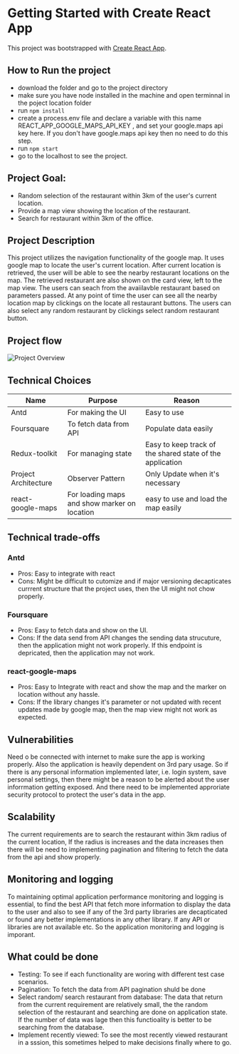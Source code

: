 # Getting Started with Create React App

This project was bootstrapped with [Create React App](https://github.com/facebook/create-react-app).

## How to Run the project

- download the folder and go to the project directory
- make sure you have node installed in the machine and open terminnal in the poject location folder
- run ``` npm install ```
- create a process.env file and declare a variable with this name REACT_APP_GOOGLE_MAPS_API_KEY , and set your google.maps api key here. If you don't have google.maps api key then no need to do this step.
- run ``` npm start ```
- go to the localhost to see the project.

## Project Goal:

- Random selection of the restaurant within 3km of the user's current location.
- Provide a map view showing the location of the restaurant.
- Search for restaurant within 3km of the office.

## Project Description

This project utilizes the navigation functionality of the google map. It uses google map to locate the user's current location. After current location is retrieved, the user will be able to see the nearby restaurant locations on the map. The retrieved restaurant are also shown on the card view, left to the map view. The users can seach from the avaiilavble restaurant based on parameters passed. At any point of time the user can see all the nearby location map by clickings on the locate all restaurant buttons. The users can also select any random restaurant by clickings select random restaurant button.

## Project flow
![Project Overview](https://github.com/[DimaMirana]/[restaurant-finder]/blob/[main]/Project_Overview.PNG?raw=true)

## Technical Choices

| Name | Purpose | Reason |
| ------ | ------ | ------ |
| Antd | For making the UI | Easy to use |
| Foursquare | To fetch data from API | Populate data easily |
| Redux-toolkit | For managing state | Easy to keep track of the shared state of the application|
| Project Architecture | Observer Pattern | Only Update when it's necessary |
| react-google-maps| For loading maps and show marker on location | easy to use and load the map easily |

## Technical trade-offs

### Antd
- Pros: Easy to integrate with react
- Cons: Might be difficult to cutomize and if major versioning decapticates currrent structure that the project uses, then the UI might not chow properly.

### Foursquare

- Pros: Easy to fetch data and show on the UI.
- Cons: If the data send from API changes the sending data strucuture, then the application might not work properly. If this endpoint is depricated, then the application may not work.

### react-google-maps

- Pros: Easy to Integrate with react and show the map and the marker on location without any hassle.
- Cons: If the library changes it's parameter or not updated with recent updates made by google map, then the map view might not work as expected.

## Vulnerabilities

Need o be connected with internet to make sure the app is working properly. Also the application is heavily dependent on 3rd pary usage. So if there is any personal information implemented later, i.e. login system, save personal settings, then there might be a reason to be alerted about the user inforrmation getting exposed. And there need to be implemented approriate security protocol to protect the user's data in the app.

## Scalability

The current requirements are to search the restaurant within 3km radius of the current location, If the radius is increases and the data increases then there will be need to implementing pagination and filtering to fetch the data from the api and show properly.

## Monitoring and logging

To maintaining optimal application performance monitoring and logging is essential, to find the best API that fetch more information to display the data to the user and also to see if any of the 3rd party libraries are decapticated or found any better implementations in any other library. If any API or libraries are not available etc. So the application monitoring and logging is imporant.

## What could be done

- Testing: To see if each functionality are woring with different test case scenarios.
- Pagination: To fetch the data from API pagination shuld be done
- Select random/ search restaurant from database: The data that return from the current requirement are relatively small, the the random selection of the restaurant and searching are done on application state. If the number of data was lage then this functioality is better to be searching from the database.
- Implement recently viewed: To see the most recently viewed restaurant in a sssion, this sometimes helped to make decisions finally where to go.
